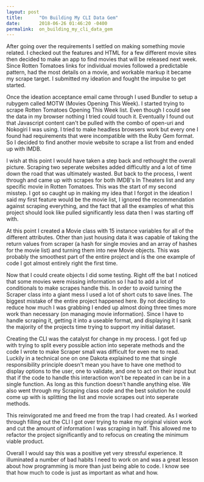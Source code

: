 ```yaml
---
layout: post
title:      "On Building My CLI Data Gem"
date:       2018-06-26 01:46:20 -0400
permalink:  on_building_my_cli_data_gem
---
```



<p> After going over the requirements I settled on making something movie related. I checked out the features and HTML for a few different movie sites then decided to make an app to find movies that will be released next week. Since Rotten Tomatoes links for individual movies followed a predictable pattern, had the most details on a movie, and workable markup it became my scrape target. I submitted my ideation and fought the impulse to get started. </p>

<p> Once the ideation acceptance email came through I used Bundler to setup a rubygem called MOTW (Movies Opening This Week). I started trying to scrape Rotten Tomatoes Opening This Week list. Even though I could see the data in my browser nothing I tried could touch it. Eventually I found out that Javascript content can't be pulled with the combo of open-uri and Nokogiri I was using. I tried to make headless browsers work but every one I found had requirements that were incompatible with the Ruby Gem format. So I decided to find another movie website to scrape a list from and ended up with IMDB. </p>

<p> I wish at this point I would have taken a step back and rethought the overall picture. Scraping two seperate websites added difficultly and a lot of time down the road that was ultimately wasted. But back to the process, I went through and came up with scrapes for both IMDB's In Theaters list and any specific movie in Rotten Tomatoes. This was the start of my second misstep. I got so caught up in making my idea that I forgot in the ideation I said my first feature would be the movie list, I ignored the recommendation against scraping everything, and the fact that all the examples of what this project should look like pulled significantly less data then I was starting off with. </p>

<p> At this point I created a Movie class with 15 instance variables for all of the different attributes. Other than just housing data it was capable of taking the return values from scraper (a hash for single movies and an array of hashes for the movie list) and turning them into new Movie objects. This was probably the smoothest part of the entire project and is the one example of code I got almost entirely right the first time. </p>

<p> Now that I could create objects I did some testing. Right off the bat I noticed that some movies were missing information so I had to add a lot of conditionals to make scrapes handle this. In order to avoid turning the Scraper class into a giant mess I used a lot of short cuts to save lines. The biggest mistake of the entire project happened here. By not deciding to reduce how much I was grabbing I ended up almost doing three times more work than necessary (on managing movie information). Since I have to handle scraping it, getting it into a useable format, and displaying it I sank the majority of the projects time trying to support my initial dataset. </p>

<p> Creating the CLI was the catalyst for change in my process. I got fed up with trying to split every possible action into seperate methods and the code I wrote to make Scraper small was difficult for even me to read. Luckily in a technical one on one Dakota explained to me that single responsibility principle doesn't mean you have to have one method to display options to the user, one to validate, and one to act on their input but that if the code to handle this interaction won't be repeated in can be in a single function. As long as this function doesn't handle anything else. We also went through my Scraping class code and the best solution he could come up with is splitting the list and movie scrapes out into seperate methods. </p>

<p> This reinvigorated me and freed me from the trap I had created. As I worked through filling out the CLI I got over trying to make my original vision work and cut the amount of information I was scraping in half. This allowed me to refactor the project significantly and to refocus on creating the minimum viable product. </p>

<p> Overall I would say this was a positive yet very stressful experience. It illuminated a number of bad habits I need to work on and was a great lesson about how programming is more than just being able to code. I know see that how much to code is just as important as what and how. </p>





